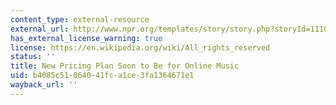 ```yaml
---
content_type: external-resource
external_url: http://www.npr.org/templates/story/story.php?storyId=111046679
has_external_license_warning: true
license: https://en.wikipedia.org/wiki/All_rights_reserved
status: ''
title: New Pricing Plan Soon to Be for Online Music
uid: b4085c51-0640-41fc-a1ce-3fa1364671e1
wayback_url: ''
---
```

